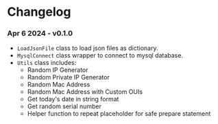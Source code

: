 # Changelog


### Apr 6 2024 - v0.1.0

- `LoadJsonFile` class to load json files as dictionary.
- `MysqlConnect` class wrapper to connect to mysql database.
- `Utils` class includes:
  - Random IP Generator
  - Random Private IP Generator
  - Random Mac Address
  - Random Mac Address with Custom OUIs
  - Get today's date in string format
  - Get random serial number
  - Helper function to repeat placeholder for safe prepare statement
